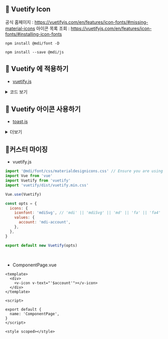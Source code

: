 📌 Vuetify Icon
-

공식 홈페이지 : https://vuetifyjs.com/en/features/icon-fonts/#missing-material-icons
아이콘 목록 조회 : https://vuetifyjs.com/en/features/icon-fonts/#installing-icon-fonts

```npm
npm install @mdi/font -D
```

```npm
npm install --save @mdi/js
```

📌 Vuetify 에 적용하기
-

* [vuetify.js](../src/plugins/vuetify.js)

<details>
<summary>코드 보기</summary>

```javascript
import '@mdi/font/css/materialdesignicons.css' // Ensure you are using css-loader
import Vue from 'vue'
import Vuetify from 'vuetify'
import 'vuetify/dist/vuetify.min.css'

Vue.use(Vuetify)

const opts = {
  icons: {
    iconfont: 'mdiSvg', // 'mdi' || 'mdiSvg' || 'md' || 'fa' || 'fa4' || 'faSvg'
  },
}

export default new Vuetify(opts)
```
</details> 

📌 Vuetify 아이콘 사용하기
-

* [toast.js](../src/plugins/toast.js)


<details>
<summary>더보기</summary>

```vue
<template>
  <v-icon>{{ svgPath }}</v-icon>
</template>

<script>
import { mdiAccount } from '@mdi/js'
export default {
  name: 'ComponentPage',
  data() {
    return {
      svgPath: mdiAccount,
    }
  },
}
</script>

<style scoped></style>

```
</details> 

📌커스터 마이징
-

- vuetify.js
```javascript
import '@mdi/font/css/materialdesignicons.css' // Ensure you are using css-loader
import Vue from 'vue'
import Vuetify from 'vuetify'
import 'vuetify/dist/vuetify.min.css'

Vue.use(Vuetify)

const opts = {
  icons: {
    iconfont: 'mdiSvg', // 'mdi' || 'mdiSvg' || 'md' || 'fa' || 'fa4' || 'faSvg'
    values: {
      account: 'mdi-account',
    },
  },
}

export default new Vuetify(opts)
```
<br/>

- ComponentPage.vue
```vue
<template>
  <div>
    <v-icon v-text="'$account'"></v-icon>
  </div>
</template>

<script>

export default {
  name: 'ComponentPage',
}
</script>

<style scoped></style>
```
